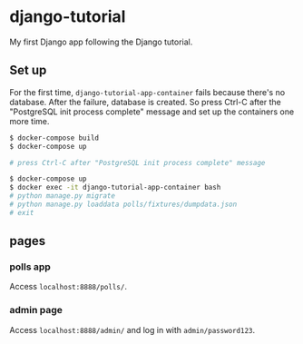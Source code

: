 # django-tutorial
My first Django app following the Django tutorial.

## Set up
For the first time, `django-tutorial-app-container` fails
because there's no database. After the failure, database is created.
So press Ctrl-C after the "PostgreSQL init process complete" message
and set up the containers one more time.

```sh
$ docker-compose build
$ docker-compose up

# press Ctrl-C after "PostgreSQL init process complete" message

$ docker-compose up
$ docker exec -it django-tutorial-app-container bash
# python manage.py migrate
# python manage.py loaddata polls/fixtures/dumpdata.json
# exit
```

## pages
### polls app
Access `localhost:8888/polls/`.

### admin page
Access `localhost:8888/admin/` and log in with `admin/password123`.
